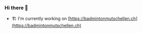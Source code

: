 ### Hi there 👋

* 🏗 I'm currently working on [https://badmintonmutschellen.ch](https://badmintonmutschellen.ch)
